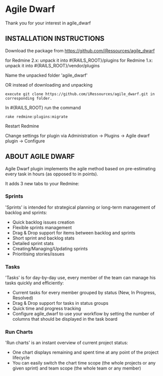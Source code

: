 Agile Dwarf
===========

Thank you for your interest in agile_dwarf

INSTALLATION INSTRUCTIONS
-------------------------

Download the package from https://github.com/iRessources/agile_dwarf

for Redmine 2.x: unpack it into #{RAILS_ROOT}/plugins
for Redmine 1.x: unpack it into #{RAILS_ROOT}/vendor/plugins

Name the unpacked folder 'agile_dwarf'

OR instead of downloading and unpacking

    execute git clone https://github.com/iRessources/agile_dwarf.git in corresponding folder.

In #{RAILS_ROOT} run the command

    rake redmine:plugins:migrate
  
Restart Redmine
 
Change settings for plugin via Administration -> Plugins -> Agile dwarf plugin -> Configure

ABOUT AGILE DWARF
-----------------

Agile Dwarf plugin implements the agile method based on pre-estimating every task in hours (as opposed to in points). 

It adds 3 new tabs to your Redmine:

### Sprints

'Sprints' is intended for strategical planning or long-term management of backlog and sprints:
* Quick backlog issues creation
* Flexible sprints management
* Drag & Drop support for items between backlog and sprints
* Short sprint and backlog stats
* Detailed sprint stats
* Creating/Managing/Updating sprints
* Prioritising stories/issues

### Tasks

'Tasks' is for day-by-day use, every member of the team can manage his tasks quickly and efficiently:
* Current tasks for every member grouped by status (New, In Progress, Resolved)
* Drag & Drop support for tasks in status groups
* Quick time and progress tracking
* Configure agile_dwarf to use your workflow by setting the number of columns that should be displayed in the task board

### Run Charts

'Run charts' is an instant overview of current project status:
* One chart displays remaining and spent time at any point of the project lifecycle
* You can easily switch the chart time scope (the whole projects or any given sprint) and team scope (the whole team or any member)
